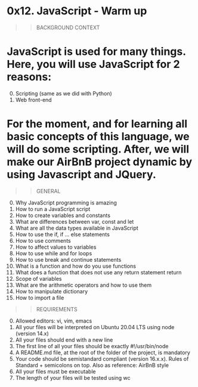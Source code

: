 # 0x12. JavaScript - Warm up

>>BACKGROUND CONTEXT
# JavaScript is used for many things. Here, you will use JavaScript for 2 reasons:
0. Scripting (same as we did with Python)
1. Web front-end

# For the moment, and for learning all basic concepts of this language, we will do some scripting. After, we will make our AirBnB project dynamic by using Javascript and JQuery.

>>GENERAL
0. Why JavaScript programming is amazing
1. How to run a JavaScript script
2. How to create variables and constants
3. What are differences between var, const and let
4. What are all the data types available in JavaScript
5. How to use the if, if ... else statements
6. How to use comments
7. How to affect values to variables
8. How to use while and for loops
9. How to use break and continue statements
10. What is a function and how do you use functions
11. What does a function that does not use any return statement return
12. Scope of variables
13. What are the arithmetic operators and how to use them
14. How to manipulate dictionary
15. How to import a file

>>REQUIREMENTS
0. Allowed editors: vi, vim, emacs
1. All your files will be interpreted on Ubuntu 20.04 LTS using node (version 14.x)
2. All your files should end with a new line
3. The first line of all your files should be exactly #!/usr/bin/node
4. A README.md file, at the root of the folder of the project, is mandatory
5. Your code should be semistandard compliant (version 16.x.x). Rules of Standard + semicolons on top. Also as reference: AirBnB style
6. All your files must be executable
7. The length of your files will be tested using wc
